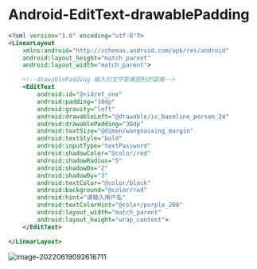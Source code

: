 # Android-EditText-drawablePadding

```xml
<?xml version="1.0" encoding="utf-8"?>
<LinearLayout
    xmlns:android="http://schemas.android.com/apk/res/android"
    android:layout_height="match_parent"
    android:layout_width="match_parent">

    <!--drawablePadding 输入的文字距离图标的距离-->
    <EditText
        android:id="@+id/et_one"
        android:padding="10dp"
        android:gravity="left"
        android:drawableLeft="@drawable/ic_baseline_person_24"
        android:drawablePadding="30dp"
        android:textSize="@dimen/wangnaixing_margin"
        android:textStyle="bold"
        android:inputType="textPassword"
        android:shadowColor="@color/red"
        android:shadowRadius="5"
        android:shadowDx="2"
        android:shadowDy="3"
        android:textColor="@color/black"
        android:background="@color/red"
        android:hint="请输入用户名"
        android:textColorHint="@color/purple_200"
        android:layout_width="match_parent"
        android:layout_height="wrap_content">
    </EditText>

</LinearLayout>
```

![image-20220619092616711](C:/Users/Administrator.DESKTOP-E0KTJ20/AppData/Roaming/Typora/typora-user-images/image-20220619092616711.png)